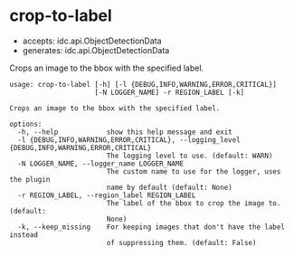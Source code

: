 # crop-to-label

* accepts: idc.api.ObjectDetectionData
* generates: idc.api.ObjectDetectionData

Crops an image to the bbox with the specified label.

```
usage: crop-to-label [-h] [-l {DEBUG,INFO,WARNING,ERROR,CRITICAL}]
                     [-N LOGGER_NAME] -r REGION_LABEL [-k]

Crops an image to the bbox with the specified label.

options:
  -h, --help            show this help message and exit
  -l {DEBUG,INFO,WARNING,ERROR,CRITICAL}, --logging_level {DEBUG,INFO,WARNING,ERROR,CRITICAL}
                        The logging level to use. (default: WARN)
  -N LOGGER_NAME, --logger_name LOGGER_NAME
                        The custom name to use for the logger, uses the plugin
                        name by default (default: None)
  -r REGION_LABEL, --region_label REGION_LABEL
                        The label of the bbox to crop the image to. (default:
                        None)
  -k, --keep_missing    For keeping images that don't have the label instead
                        of suppressing them. (default: False)
```
